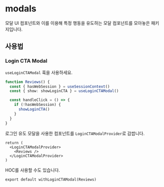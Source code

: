 # modals

모달 UI 컴포넌트와 이를 이용해 특정 행동을 유도하는 모달 컴포넌트를 모아놓은 패키지입니다.

## 사용법

### Login CTA Modal

`useLoginCTAModal` 훅을 사용하세요.

```ts
function Reviews() {
  const { hasWebSession } = useSessionContext()
  const { show: showLoginCTA } = useLoginCTAModal()

  const handleClick = () => {
    if (!hasWebSession) {
      showLoginCTA()
    }
  }
}
```

로그인 유도 모달을 사용한 컴포넌트를 `LoginCTAModalProvider`로 감쌉니다.

```tsx
return (
  <LoginCTAModalProvider>
    <Reviews />
  </LoginCTAModalProvider>
)
```

HOC를 사용할 수도 있습니다.

```tsx
export default withLoginCTAModal(Reviews)
```
